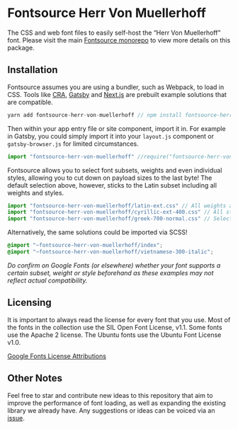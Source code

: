 # Fontsource Herr Von Muellerhoff

The CSS and web font files to easily self-host the “Herr Von Muellerhoff” font. Please visit the main [Fontsource monorepo](https://github.com/DecliningLotus/fontsource) to view more details on this package.

## Installation

Fontsource assumes you are using a bundler, such as Webpack, to load in CSS. Tools like [CRA](https://create-react-app.dev/), [Gatsby](https://www.gatsbyjs.org/) and [Next.js](https://nextjs.org/) are prebuilt example solutions that are compatible.

```javascript
yarn add fontsource-herr-von-muellerhoff // npm install fontsource-herr-von-muellerhoff
```

Then within your app entry file or site component, import it in. For example in Gatsby, you could simply import it into your `layout.js` component or `gatsby-browser.js` for limited circumstances.

```javascript
import "fontsource-herr-von-muellerhoff" //require("fontsource-herr-von-muellerhoff")
```

Fontsource allows you to select font subsets, weights and even individual styles, allowing you to cut down on payload sizes to the last byte! The default selection above, however, sticks to the Latin subset including all weights and styles.

```javascript
import "fontsource-herr-von-muellerhoff/latin-ext.css" // All weights and styles included.
import "fontsource-herr-von-muellerhoff/cyrillic-ext-400.css" // All styles included.
import "fontsource-herr-von-muellerhoff/greek-700-normal.css" // Select either normal or italic.
```

Alternatively, the same solutions could be imported via SCSS!

```scss
@import "~fontsource-herr-von-muellerhoff/index";
@import "~fontsource-herr-von-muellerhoff/vietnamese-300-italic";
```

_Do confirm on Google Fonts (or elsewhere) whether your font supports a certain subset, weight or style beforehand as these examples may not reflect actual compatibility._

## Licensing 

It is important to always read the license for every font that you use.
Most of the fonts in the collection use the SIL Open Font License, v1.1. Some fonts use the Apache 2 license. The Ubuntu fonts use the Ubuntu Font License v1.0.

[Google Fonts License Attributions](https://fonts.google.com/attribution)

## Other Notes

Feel free to star and contribute new ideas to this repository that aim to improve the performance of font loading, as well as expanding the existing library we already have. Any suggestions or ideas can be voiced via an [issue](https://github.com/DecliningLotus/fontsource/issues).

